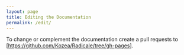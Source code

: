 ```yaml
---
layout: page
title: Editing the Documentation
permalink: /edit/
---
```


To change or complement the documentation create a pull requests to
[https://github.com/Kozea/Radicale/tree/gh-pages].
